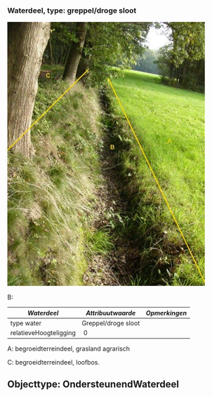 ### Waterdeel, type: greppel/droge sloot

![P1060135](media/1d94ad066145caa5be0a3073c2d73900238008e6.jpg)

B:

| ***Waterdeel***        | ***Attribuutwaarde*** | ***Opmerkingen*** |
|------------------------|-----------------------|-------------------|
| type water             | Greppel/droge sloot   |                   |
| relatieveHoogteligging |  0                    |                   |

A: begroeidterreindeel, grasland agrarisch

C: begroeidterreindeel, loofbos.

## Objecttype: OndersteunendWaterdeel
